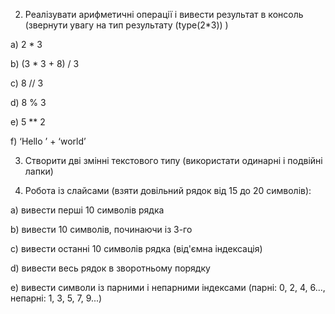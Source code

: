 2. Реалізувати арифметичні операції і вивести результат в консоль (звернути увагу на тип результату (type(2*3)) )

a) 2 * 3

b) (3 * 3 + 8) / 3

c) 8 // 3

d) 8 % 3

e) 5 ** 2

f) ‘Hello ’ + ‘world’

3. Створити дві змінні текстового типу (використати одинарні і подвійні лапки)

4.  Робота із слайсами (взяти довільний рядок від 15 до 20 символів):

a) вивести перші 10 символів рядка

b) вивести 10 символів, починаючи із 3-го

c) вивести останні 10 символів рядка (від'ємна індексація)

d) вивести весь рядок в зворотньому порядку

e) вивести символи із парними і непарними індексами (парні: 0, 2, 4, 6..., непарні: 1, 3, 5, 7, 9...)
